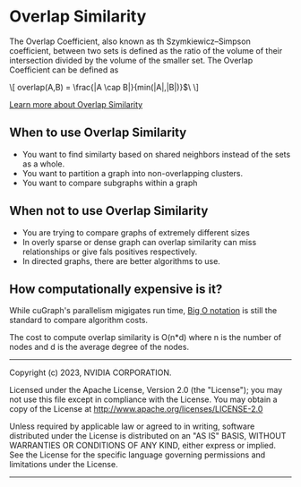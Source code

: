 # Overlap Similarity

The Overlap Coefficient, also known as th Szymkiewicz–Simpson coefficient, between two sets is defined as the ratio of the volume of their intersection divided by the volume of the smaller set.
The Overlap Coefficient can be defined as

<div class="math">
\[
overlap(A,B) = \frac{|A \cap B|}{min(|A|,|B|)}$\
\]
</div>

[Learn more about Overlap Similarity](https://en.wikipedia.org/wiki/Overlap_coefficient)

## When to use Overlap Similarity
* You want to find similarty based on shared neighbors instead of the sets as a whole.
* You want to partition a graph into non-overlapping clusters.
* You want to compare subgraphs within a graph

## When not to use Overlap Similarity
* You are trying to compare graphs of extremely different sizes
* In overly sparse or dense graph can overlap similarity can miss relationships or give fals positives respectively.
* In directed graphs, there are better algorithms to use.


## How computationally expensive is it?
While cuGraph's parallelism migigates run time, [Big O notation](https://en.wikipedia.org/wiki/Big_O_notation) is still the standard to compare algorithm costs.

The cost to compute overlap similarity is O(n*d) where n is the number of nodes and d is the average degree of the nodes.

___
Copyright (c) 2023, NVIDIA CORPORATION.

Licensed under the Apache License, Version 2.0 (the "License");  you may not use this file except in compliance with the License. You may obtain a copy of the License at http://www.apache.org/licenses/LICENSE-2.0

Unless required by applicable law or agreed to in writing, software distributed under the License is distributed on an "AS IS" BASIS, WITHOUT WARRANTIES OR CONDITIONS OF ANY KIND, either express or implied. See the License for the specific language governing permissions and limitations under the License.
___
